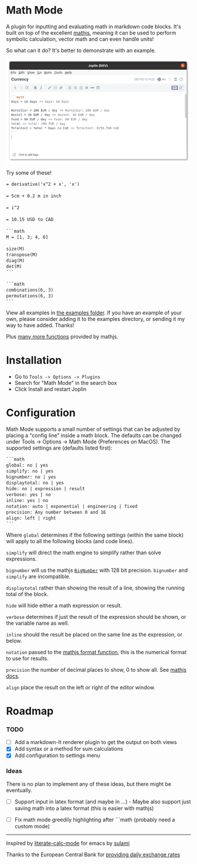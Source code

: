 # Math Mode
A plugin for inputting and evaluating math in markdown code blocks. It's built on top of the excellent [mathjs](https://mathjs.org/), meaning it can be used to perform symbolic calculation, vector math and can even handle units!

So what can it do? It's better to demonstrate with an example.

![Screenshot of using math mode to plan a road trip](https://github.com/CalebJohn/joplin-math-mode/blob/main/examples/euro_trip.png)


Try some of these!

	= derivative('x^2 + x', 'x')
	
	= 5cm + 0.2 m in inch
	
	= i^2

	= 10.15 USD to CAD
	
	```math
	M = [1, 3; 4, 6]
	
	size(M)
	transpose(M)
	diag(M)
	det(M)
	```
	
	```math
	combinations(6, 3)
	permutations(6, 3)
	```

View all examples in [the examples folder](https://github.com/CalebJohn/joplin-math-mode/blob/main/examples). If you have an example of your own, please consider adding it to the examples directory, or sending it my way to have added. Thanks!

Plus [many more functions](https://mathjs.org/docs/reference/functions.html) provided by mathjs.


# Installation
- Go to `Tools -> Options -> Plugins`
- Search for "Math Mode" in the search box
- Click Install and restart Joplin

# Configuration
Math Mode supports a small number of settings that can be adjusted by placing a "config line" inside a math block. The defaults can be changed under Tools -> Options -> Math Mode (Preferences on MacOS). The supported settings are (defaults listed first):

	```math
	global: no | yes
	simplify: no | yes
	bignumber: no | yes
	displaytotal: no | yes
	hide: no | expression | result
	verbose: yes | no
	inline: yes | no
	notation: auto | exponential | engineering | fixed 
	precision: Any number between 0 and 16
	align: left | right
	```

Where
`global` determines if the following settings (within the same block) will apply to all the following blocks (and code lines).

`simplify` will direct the math engine to simplify rather than solve expressions.

`bignumber` will us the mathjs [`BigNumber`](https://mathjs.org/docs/datatypes/bignumbers.html) with 128 bit precision. `bignumber` and `simplify` are incompatible.

`displaytotal` rather than showing the result of a line, showing the running total of the block.

`hide` will hide either a math expression or result.

`verbose` determines if just the result of the expression should be shown, or the variable name as well.

`inline` should the result be placed on the same line as the expression, or below.

`notation` passed to the [mathjs format function](https://mathjs.org/docs/reference/functions/format.html#where), this is the numerical format to use for results.

`precision` the number of decimal places to show, 0 to show all. See [mathjs docs](https://mathjs.org/docs/reference/functions/format.html).

`align` place the result on the left or right of the editor window.

# Roadmap
### TODO
- [ ] Add a markdown-It renderer plugin to get the output on both views
- [x] Add syntax or a method for sum calculations
- [x] Add configuration to settings menu

### Ideas
There is no plan to implement any of these ideas, but there might be eventually.
- [ ] Support input in latex format (and maybe in $...$)
		- Maybe also support just saving math into a latex format (this is easier with mathjs)
- [ ] Fix math mode greedily highlighting after \`\`\`math (probably need a custom mode)


---


Inspired by [literate-calc-mode](https://github.com/sulami/literate-calc-mode.el) for emacs by [sulami](https://github.com/sulami)

Thanks to the European Central Bank for [providing daily exchange rates](https://www.ecb.europa.eu/stats/policy_and_exchange_rates/euro_reference_exchange_rates/html/index.en.html)
